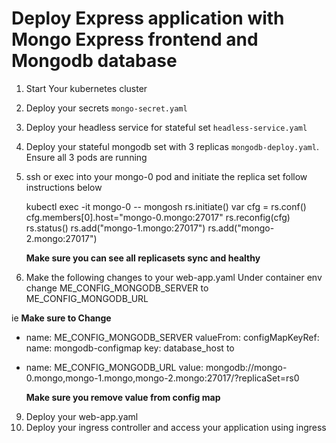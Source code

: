 # Deploy Express application with Mongo Express frontend and Mongodb database 

1. Start Your kubernetes cluster
2. Deploy your secrets `mongo-secret.yaml`
3. Deploy your headless service for stateful set `headless-service.yaml`
4. Deploy your stateful mongodb set with 3 replicas `mongodb-deploy.yaml`. Ensure all 3 pods are running
5. ssh or exec into your mongo-0 pod and initiate the replica set follow instructions below

   kubectl exec -it mongo-0 -- mongosh
   rs.initiate()
   var cfg = rs.conf()
   cfg.members[0].host="mongo-0.mongo:27017"
   rs.reconfig(cfg)
   rs.status()
   rs.add("mongo-1.mongo:27017")
   rs.add("mongo-2.mongo:27017")

   **Make sure you can see all replicasets sync and healthy**
   
7. Make the following changes to your web-app.yaml Under container env change ME_CONFIG_MONGODB_SERVER to ME_CONFIG_MONGODB_URL

ie **Make sure to Change** 
 - name: ME_CONFIG_MONGODB_SERVER
          valueFrom:
            configMapKeyRef:
              name: mongodb-configmap
              key: database_host
   to
- name: ME_CONFIG_MONGODB_URL
  value: mongodb://mongo-0.mongo,mongo-1.mongo,mongo-2.mongo:27017/?replicaSet=rs0
  
   **Make sure you remove value from config map**

9. Deploy your web-app.yaml
10. Deploy your ingress controller and access your application using ingress
